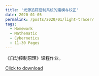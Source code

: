 ```yaml
---
title: '光源追踪控制系统的建模与校正'
date: 2020-01-05
permalink: /posts/2020/01/light-tracer/
tags:
  - Homework
  - Mathematic
  - Cybernetics
  - 11-30 Pages
---
```


《自动控制原理》课程作业。

[Click to download](/files/hw/light-tracer.pdf)

